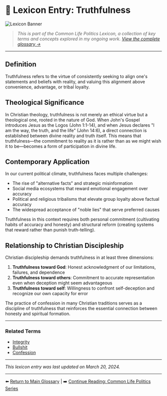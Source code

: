 # 📘 Lexicon Entry: Truthfulness

![Lexicon Banner](https://via.placeholder.com/1200x400/e6f7ff/0066cc?text=Truthfulness+Lexicon)

> *This is part of the Common Life Politics Lexicon, a collection of key terms and concepts explored in my ongoing work. [View the complete glossary →](#)*

---

## Definition
Truthfulness refers to the virtue of consistently seeking to align one's statements and beliefs with reality, and valuing this alignment above convenience, advantage, or tribal loyalty.

## Theological Significance
In Christian theology, truthfulness is not merely an ethical virtue but a theological one, rooted in the nature of God. When John's Gospel introduces Jesus as the Logos (John 1:1-14), and when Jesus declares "I am the way, the truth, and the life" (John 14:6), a direct connection is established between divine reality and truth itself. This means that truthfulness—the commitment to reality as it is rather than as we might wish it to be—becomes a form of participation in divine life.

## Contemporary Application
In our current political climate, truthfulness faces multiple challenges:

- The rise of "alternative facts" and strategic misinformation
- Social media ecosystems that reward emotional engagement over accuracy
- Political and religious tribalisms that elevate group loyalty above factual accuracy
- The widespread acceptance of "noble lies" that serve preferred causes

Truthfulness in this context requires both personal commitment (cultivating habits of accuracy and honesty) and structural reform (creating systems that reward rather than punish truth-telling).

## Relationship to Christian Discipleship
Christian discipleship demands truthfulness in at least three dimensions:

1. **Truthfulness toward God**: Honest acknowledgment of our limitations, failures, and dependence
2. **Truthfulness toward others**: Commitment to accurate representation even when deception might seem advantageous
3. **Truthfulness toward self**: Willingness to confront self-deception and recognize our own capacity for error

The practice of confession in many Christian traditions serves as a discipline of truthfulness that reinforces the essential connection between honesty and spiritual formation.

---

### Related Terms
- [Integrity](#) 
- [Bullshit](#)
- [Confession](#)

---

*This lexicon entry was last updated on March 20, 2024.*

---

⬅️ [Return to Main Glossary](#) | ➡️ [Continue Reading: Common Life Politics Series](#)
